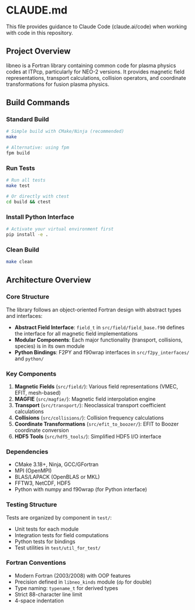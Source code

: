 # CLAUDE.md

This file provides guidance to Claude Code (claude.ai/code) when working with code in this repository.

## Project Overview

libneo is a Fortran library containing common code for plasma physics codes at ITPcp, particularly for NEO-2 versions. It provides magnetic field representations, transport calculations, collision operators, and coordinate transformations for fusion plasma physics.

## Build Commands

### Standard Build
```bash
# Simple build with CMake/Ninja (recommended)
make

# Alternative: using fpm
fpm build
```

### Run Tests
```bash
# Run all tests
make test

# Or directly with ctest
cd build && ctest
```

### Install Python Interface
```bash
# Activate your virtual environment first
pip install -e .
```

### Clean Build
```bash
make clean
```

## Architecture Overview

### Core Structure
The library follows an object-oriented Fortran design with abstract types and interfaces:

- **Abstract Field Interface**: `field_t` in `src/field/field_base.f90` defines the interface for all magnetic field implementations
- **Modular Components**: Each major functionality (transport, collisions, species) is in its own module
- **Python Bindings**: F2PY and f90wrap interfaces in `src/f2py_interfaces/` and `python/`

### Key Components

1. **Magnetic Fields** (`src/field/`): Various field representations (VMEC, EFIT, mesh-based)
2. **MAGFIE** (`src/magfie/`): Magnetic field interpolation engine
3. **Transport** (`src/transport/`): Neoclassical transport coefficient calculations
4. **Collisions** (`src/collisions/`): Collision frequency calculations
5. **Coordinate Transformations** (`src/efit_to_boozer/`): EFIT to Boozer coordinate conversion
6. **HDF5 Tools** (`src/hdf5_tools/`): Simplified HDF5 I/O interface

### Dependencies
- CMake 3.18+, Ninja, GCC/GFortran
- MPI (OpenMPI)
- BLAS/LAPACK (OpenBLAS or MKL)
- FFTW3, NetCDF, HDF5
- Python with numpy and f90wrap (for Python interface)

### Testing Structure
Tests are organized by component in `test/`:
- Unit tests for each module
- Integration tests for field computations
- Python tests for bindings
- Test utilities in `test/util_for_test/`

### Fortran Conventions
- Modern Fortran (2003/2008) with OOP features
- Precision defined in `libneo_kinds` module (`dp` for double)
- Type naming: `typename_t` for derived types
- Strict 88-character line limit
- 4-space indentation
